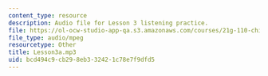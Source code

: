 ```yaml
---
content_type: resource
description: Audio file for Lesson 3 listening practice.
file: https://ol-ocw-studio-app-qa.s3.amazonaws.com/courses/21g-110-chinese-iv-streamlined-spring-2004/bcd494c9cb298eb332421c78e7f9dfd5_Lesson3a.mp3
file_type: audio/mpeg
resourcetype: Other
title: Lesson3a.mp3
uid: bcd494c9-cb29-8eb3-3242-1c78e7f9dfd5
---
```

